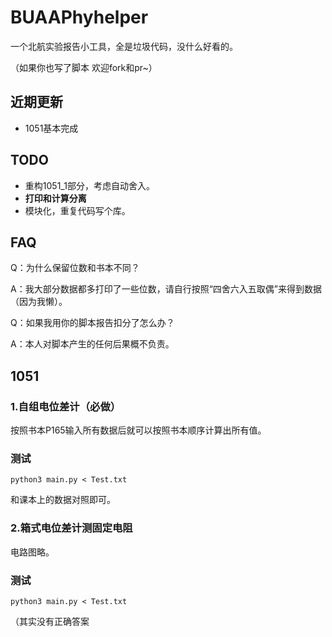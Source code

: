 # BUAAPhyhelper

一个北航实验报告小工具，全是垃圾代码，没什么好看的。

（如果你也写了脚本 欢迎fork和pr~）

## 近期更新

- 1051基本完成

## TODO

- 重构1051_1部分，考虑自动舍入。
- **打印和计算分离**
- 模块化，重复代码写个库。

## FAQ

Q：为什么保留位数和书本不同？

A：我大部分数据都多打印了一些位数，请自行按照“四舍六入五取偶”来得到数据（因为我懒）。

Q：如果我用你的脚本报告扣分了怎么办？

A：本人对脚本产生的任何后果概不负责。

## 1051

### 1.自组电位差计（必做）

按照书本P165输入所有数据后就可以按照书本顺序计算出所有值。

### 测试

`python3 main.py < Test.txt`

和课本上的数据对照即可。

### 2.箱式电位差计测固定电阻

电路图略。

### 测试

`python3 main.py < Test.txt`

（其实没有正确答案

